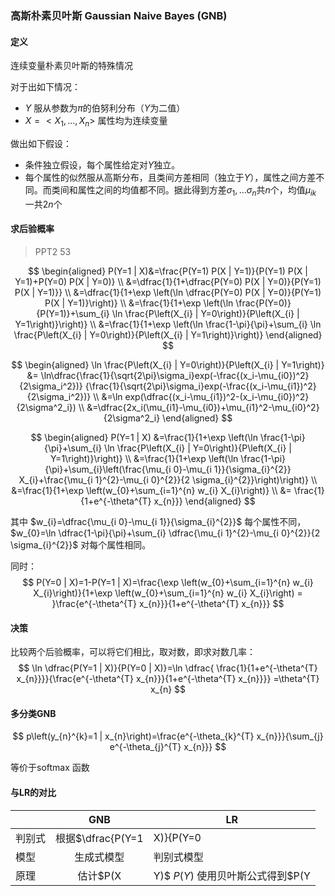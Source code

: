 ### 高斯朴素贝叶斯 Gaussian Naive Bayes (GNB)

#### 定义

连续变量朴素贝叶斯的特殊情况

对于出如下情况：

- $Y$ 服从参数为$\pi$的伯努利分布（$Y$为二值）
- $X=<X_1, ... ,X_n>$ 属性均为连续变量

做出如下假设：

- 条件独立假设，每个属性给定对$Y​$独立。
- 每个属性的似然服从高斯分布，且类间方差相同（独立于$Y$），属性之间方差不同。而类间和属性之间的均值都不同。据此得到方差$\sigma_1, ... \sigma_n$共$n$个，均值$\mu_{ik}$ 一共$2n$个

#### 求后验概率

> PPT2 53

$$
\begin{aligned}
P(Y=1 | X)&=\frac{P(Y=1) P(X | Y=1)}{P(Y=1) P(X | Y=1)+P(Y=0) P(X | Y=0)} \\
&=\dfrac{1}{1+\dfrac{P(Y=0) P(X | Y=0)}{P(Y=1) P(X | Y=1)}} \\
&=\dfrac{1}{1+\exp \left(\ln \dfrac{P(Y=0) P(X | Y=0)}{P(Y=1) P(X | Y=1)}\right)} \\
&=\frac{1}{1+\exp \left(\ln \frac{P(Y=0)}{P(Y=1)}+\sum_{i} \ln \frac{P\left(X_{i} | Y=0\right)}{P\left(X_{i} | Y=1\right)}\right)} \\
&=\frac{1}{1+\exp \left(\ln \frac{1-\pi}{\pi}+\sum_{i} \ln \frac{P\left(X_{i} | Y=0\right)}{P\left(X_{i} | Y=1\right)}\right)}
\end{aligned}
$$

$$
\begin{aligned}
\ln \frac{P\left(X_{i} | Y=0\right)}{P\left(X_{i} | Y=1\right)} &= \ln\dfrac{\frac{1}{\sqrt{2\pi}\sigma_i}exp(-\frac{(x_i-\mu_{i0})^2}{2\sigma_i^2})}
{\frac{1}{\sqrt{2\pi}\sigma_i}exp(-\frac{(x_i-\mu_{i1})^2}{2\sigma_i^2})} \\
&=\ln exp(\dfrac{(x_i-\mu_{i1})^2-(x_i-\mu_{i0})^2}{2\sigma^2_i}) \\
&=\dfrac{2x_i(\mu_{i1}-\mu_{i0})+\mu_{i1}^2-\mu_{i0}^2}{2\sigma^2_i}
\end{aligned}
$$

$$
\begin{aligned}
P(Y=1 | X)
&=\frac{1}{1+\exp \left(\ln \frac{1-\pi}{\pi}+\sum_{i} \ln \frac{P\left(X_{i} | Y=0\right)}{P\left(X_{i} | Y=1\right)}\right)} \\
&=\frac{1}{1+\exp \left(\ln \frac{1-\pi}{\pi}+\sum_{i}\left(\frac{\mu_{i 0}-\mu_{i 1}}{\sigma_{i}^{2}} X_{i}+\frac{\mu_{i 1}^{2}-\mu_{i 0}^{2}}{2 \sigma_{i}^{2}}\right)\right)} \\
&=\frac{1}{1+\exp \left(w_{0}+\sum_{i=1}^{n} w_{i} X_{i}\right)} \\
&= \frac{1}{1+e^{-\theta^{T} x_{n}}}
\end{aligned}
$$

其中 $w_{i}=\dfrac{\mu_{i 0}-\mu_{i 1}}{\sigma_{i}^{2}}$ 每个属性不同， $w_{0}=\ln \dfrac{1-\pi}{\pi}+\sum_{i} \dfrac{\mu_{i 1}^{2}-\mu_{i 0}^{2}}{2 \sigma_{i}^{2}}​$ 对每个属性相同。

同时：
$$
P(Y=0 | X)=1-P(Y=1 | X)=\frac{\exp \left(w_{0}+\sum_{i=1}^{n} w_{i} X_{i}\right)}{1+\exp \left(w_{0}+\sum_{i=1}^{n} w_{i} X_{i}\right) = }\frac{e^{-\theta^{T} x_{n}}}{1+e^{-\theta^{T} x_{n}}}
$$

#### 决策

比较两个后验概率，可以将它们相比，取对数，即求对数几率：
$$
\ln \dfrac{P(Y=1 | X)}{P(Y=0 | X)}=\ln \dfrac{ \frac{1}{1+e^{-\theta^{T} x_{n}}}}{\frac{e^{-\theta^{T} x_{n}}}{1+e^{-\theta^{T} x_{n}}}} =\theta^{T} x_{n}
$$

#### 多分类GNB

$$
p\left(y_{n}^{k}=1 | x_{n}\right)=\frac{e^{-\theta_{k}^{T} x_{n}}}{\sum_{j} e^{-\theta_{j}^{T} x_{n}}}
$$

等价于softmax 函数



#### 与LR的对比

|        |                             GNB                              | LR                                                 |
| ------ | :----------------------------------------------------------: | -------------------------------------------------- |
| 判别式 | 根据$\dfrac{P(Y=1|X)}{P(Y=0|X)}=\theta^{T} x_{n}$ 判断，$P(Y=1|X)=\dfrac{1}{1+e^{-\theta^{T} x}}$ | $y=\dfrac{1}{1+e^{-\theta^{T} x}}$ 直接得到y的分类 |
| 模型   |                          生成式模型                          | 判别式模型                                         |
| 原理   |       估计$P(X|Y)$  $P(Y)$  使用贝叶斯公式得到$P(Y|X)$       | 设定一个假设函数直接得出$P(Y|X)$ 直接估计$P(Y|X)$  |



























